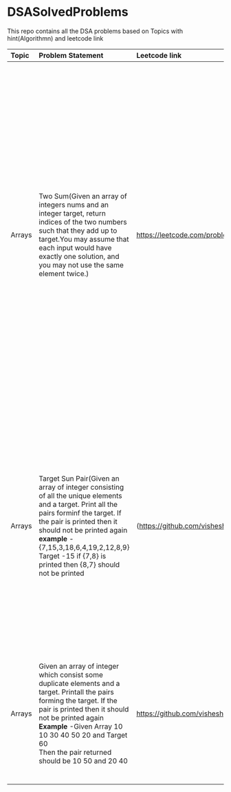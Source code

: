 # DSASolvedProblems
This repo contains all the DSA problems based on Topics with hint(Algorithmn) and leetcode link

| Topic      | Problem Statement |  Leetcode link   |    Hint(Algorithmn)   |  Code  |
| :---        |:----   |:--- | :---     |:--- |
|   Arrays         | Two Sum(Given an array of integers nums and an integer target, return indices of the two numbers such that they add up to target.You may assume that each input would have exactly one solution, and you may not use the same element twice.) |   https://leetcode.com/problems/two-sum/  | **Approach used** - Iterate the array and check whether hashmap contains the differece of current element from target, If it contains then answer is found else add that element within hashmap along withits index.</br> **Comments**</br>  -1. Two Pointer Strategy would not work here as Array is not sorted and sorting array and finding answer would result in incorrect index</br> 2. First loading complete hashmap and then iterating array and check whether the difference is present as a key would also not work as the given approach would also return the answer by using same element twice |  **Using o(n2) approach** ![image](https://user-images.githubusercontent.com/52998083/181482537-61ce68c9-8b5d-42a4-9b77-43dc97d02c47.png) **Using o(n) approach** ![image](https://user-images.githubusercontent.com/52998083/181487633-e4b00c1b-05ea-4f95-b828-4b1210f58c8a.png)
| Arrays     |Target Sun Pair(Given an array of integer consisting of all the unique elements and a target. Print all the pairs forminf the target. If the pair is printed then it should not be printed again</br> **example** - {7,15,3,18,6,4,19,2,12,8,9} Target -15 if {7,8} is printed then {8,7} should not be printed |(https://github.com/visheshgupta08071992/JavaPractise/blob/master/src/main/java/DSAPreparation/Grind75/Array/TargetSumPair.java) | Sort the Array and use two pointer strategy. Find sum of first and last element and keep on increasing and decresing the pointer. The given approach would not have worked if we had duplicate elements within the array,Check the nect progrgram where we need to find unique pair when array had duplicate elements</br> **Comments** - Hashmap would not work here as we want unique pairs  |**Complexity o(nlogn)** ![image](https://user-images.githubusercontent.com/52998083/181497150-5c2561aa-01f8-4280-a211-ada59cb595a8.png)
 |Arrays     | Given an array of integer which consist some duplicate elements and a target. Printall the pairs forming the target. If the pair is printed then it should not be printed again</br> **Example** -Given Array 10 10 30 40 50 20   and Target 60 </br> Then the pair returned should be 10 50 and 20 40  |https://github.com/visheshgupta08071992/JavaPractise/blob/master/src/main/java/DSAPreparation/Grind75/Array/SumTargetSumUniquePairs.java | **Approach used** - Sort the array and use two pointer strategy. Find sum of first and last element and keep on increasing and decresing the pointer. Here we just need to ensure that the next element is not similar to previous element using while loop    | **Complexity o(nlogn)**![image](https://user-images.githubusercontent.com/52998083/181508812-d2f11e44-c37d-4a8a-b702-865836808e4f.png) |




